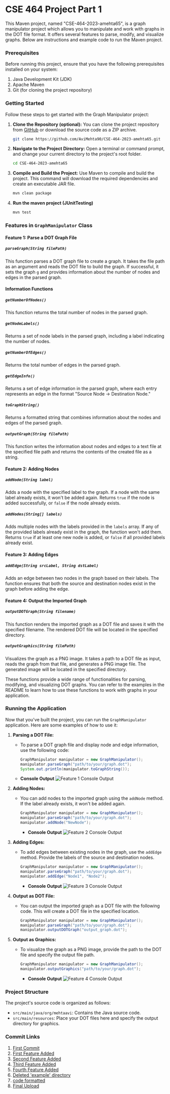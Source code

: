 # CSE 464 Project Part 1

This Maven project, named "CSE-464-2023-amehta65", is a graph manipulator project which allows you to manipulate and work with graphs in the DOT file format. It offers several features to parse, modify, and visualize graphs. Below are instructions and example code to run the Maven project.

### Prerequisites

Before running this project, ensure that you have the following prerequisites installed on your system:

1. Java Development Kit (JDK)
2. Apache Maven
3. Git (for cloning the project repository)

### Getting Started

Follow these steps to get started with the Graph Manipulator project:

1. **Clone the Repository (optional):** You can clone the project repository from [GitHub](https://github.com) or download the source code as a ZIP archive.

   ```bash
   git clone https://github.com/AviMehta90/CSE-464-2023-amehta65.git
   ```

2. **Navigate to the Project Directory:** Open a terminal or command prompt, and change your current directory to the project's root folder.

   ```bash
   cd CSE-464-2023-amehta65
   ```

3. **Compile and Build the Project:** Use Maven to compile and build the project. This command will download the required dependencies and create an executable JAR file.

   ```bash
   mvn clean package
   ```

4. **Run the maven project (JUnitTesting)**

   ```bash
   mvn test
   ```

### Features in `GraphManipulator` Class

#### Feature 1: Parse a DOT Graph File

##### `parseGraph(String filePath)`

This function parses a DOT graph file to create a graph. It takes the file path as an argument and reads the DOT file to build the graph. If successful, it sets the graph `g` and provides information about the number of nodes and edges in the parsed graph.

#### Information Functions

##### `getNumberOfNodes()`

This function returns the total number of nodes in the parsed graph.

##### `getNodeLabels()`

Returns a set of node labels in the parsed graph, including a label indicating the number of nodes.

##### `getNumberOfEdges()`

Returns the total number of edges in the parsed graph.

##### `getEdgeInfo()`

Returns a set of edge information in the parsed graph, where each entry represents an edge in the format "Source Node -> Destination Node."

##### `toGraphString()`

Returns a formatted string that combines information about the nodes and edges of the parsed graph.

##### `outputGraph(String filePath)`

This function writes the information about nodes and edges to a text file at the specified file path and returns the contents of the created file as a string.

#### Feature 2: Adding Nodes

##### `addNode(String label)`

Adds a node with the specified label to the graph. If a node with the same label already exists, it won't be added again. Returns `true` if the node is added successfully, or `false` if the node already exists.

##### `addNodes(String[] labels)`

Adds multiple nodes with the labels provided in the `labels` array. If any of the provided labels already exist in the graph, the function won't add them. Returns `true` if at least one new node is added, or `false` if all provided labels already exist.

#### Feature 3: Adding Edges

##### `addEdge(String srcLabel, String dstLabel)`

Adds an edge between two nodes in the graph based on their labels. The function ensures that both the source and destination nodes exist in the graph before adding the edge.

#### Feature 4: Output the Imported Graph

##### `outputDOTGraph(String filename)`

This function renders the imported graph as a DOT file and saves it with the specified filename. The rendered DOT file will be located in the specified directory.

##### `outputGraphics(String filePath)`

Visualizes the graph as a PNG image. It takes a path to a DOT file as input, reads the graph from that file, and generates a PNG image file. The generated image will be located in the specified directory.

These functions provide a wide range of functionalities for parsing, modifying, and visualizing DOT graphs. You can refer to the examples in the README to learn how to use these functions to work with graphs in your application.

### Running the Application

Now that you've built the project, you can run the `GraphManipulator` application. Here are some examples of how to use it:

1. **Parsing a DOT File:**

    - To parse a DOT graph file and display node and edge information, use the following code:

      ```java
      GraphManipulator manipulator = new GraphManipulator();
      manipulator.parseGraph("path/to/your/graph.dot");
      System.out.println(manipulator.toGraphString());
      ```
    -  **Console Output**
      ![Feature 1 Console Output](src/main/resources/util-images/feature1.png)

2. **Adding Nodes:**

    - You can add nodes to the imported graph using the `addNode` method. If the label already exists, it won't be added again.

      ```java
      GraphManipulator manipulator = new GraphManipulator();
      manipulator.parseGraph("path/to/your/graph.dot");
      manipulator.addNode("NewNode");
      ```
       -  **Console Output**
          ![Feature 2 Console Output](src/main/resources/util-images/feature2.png)
      

3. **Adding Edges:**

    - To add edges between existing nodes in the graph, use the `addEdge` method. Provide the labels of the source and destination nodes.

      ```java
      GraphManipulator manipulator = new GraphManipulator();
      manipulator.parseGraph("path/to/your/graph.dot");
      manipulator.addEdge("Node1", "Node2");
      ```
       -  **Console Output**
          ![Feature 3 Console Output](src/main/resources/util-images/feature3.png)

4. **Output as DOT File:**

    - You can output the imported graph as a DOT file with the following code. This will create a DOT file in the specified location.

      ```java
      GraphManipulator manipulator = new GraphManipulator();
      manipulator.parseGraph("path/to/your/graph.dot");
      manipulator.outputDOTGraph("output_graph.dot");
      ```

5. **Output as Graphics:**

    - To visualize the graph as a PNG image, provide the path to the DOT file and specify the output file path.

      ```java
      GraphManipulator manipulator = new GraphManipulator();
      manipulator.outputGraphics("path/to/your/graph.dot");
      ```
       -  **Console Output**
          ![Feature 4 Console Output](src/main/resources/util-images/feature4.png)

### Project Structure

The project's source code is organized as follows:

- `src/main/java/org/mehtaavi`: Contains the Java source code.
- `src/main/resources`: Place your DOT files here and specify the output directory for graphics.

### Commit Links
1. [First Commit](https://github.com/AviMehta90/CSE-464-2023-amehta65/commit/77fd7c4e6149defa7fdd8442712f1af9b1000bf8)
2. [First Feature Added](https://github.com/AviMehta90/CSE-464-2023-amehta65/commit/35312ce12fba171d711c92cc22cd31964deb1585)
3. [Second Feature Added](https://github.com/AviMehta90/CSE-464-2023-amehta65/commit/1e70a3a696c06c74c99d12cb7671f061f0d48229)
4. [Third Feature Added](https://github.com/AviMehta90/CSE-464-2023-amehta65/commit/dc4d21d1a18d73dd2479f9f47298cfcb5b557d60)
5. [Fourth Feature Added](https://github.com/AviMehta90/CSE-464-2023-amehta65/commit/ee982ac86ffc866294c204f5efae84bd8e9f7f04)
6. [Deleted 'example' directory](https://github.com/AviMehta90/CSE-464-2023-amehta65/commit/e68cced851dc420aab9b1c585ead665c24f2ced0)
7. [code formatted](https://github.com/AviMehta90/CSE-464-2023-amehta65/commit/7fae8289b50194dfa9a8f63cf4f826aa6782ca26)
8. [Final Upload](https://github.com/AviMehta90/CSE-464-2023-amehta65/commit/3fc60dcaeb8540cd3af3533acb8b13d656fb7793)

